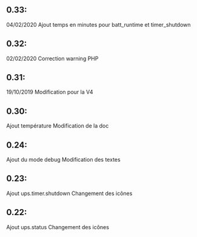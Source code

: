## 0.33: ##
04/02/2020 Ajout temps en minutes pour batt_runtime et timer_shutdown

## 0.32: ##
02/02/2020 Correction warning PHP

## 0.31: ##
19/10/2019 Modification pour la V4

## 0.30: ##
Ajout température
Modification de la doc

## 0.24: ##

Ajout du mode debug
Modification des textes
 
## 0.23: ##

Ajout ups.timer.shutdown
Changement des icônes
 
## 0.22: ##
 
Ajout ups.status
Changement des icônes

